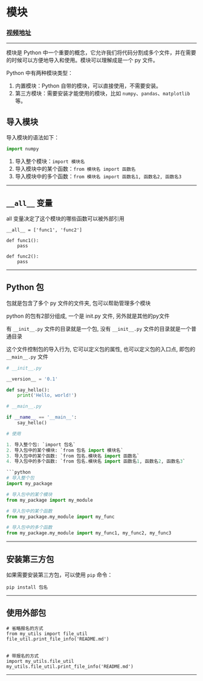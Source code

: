 # 模块

### [视频地址](https://www.bilibili.com/video/BV1qW4y1a7fU?spm_id_from=333.788.videopod.episodes&vd_source=b5c04f54b8a7ce0b4d5deef9989f7f9f&p=94)

---

模块是 Python 中一个重要的概念，它允许我们将代码分割成多个文件，并在需要的时候可以方便地导入和使用。模块可以理解成是一个 py 文件。

Python 中有两种模块类型：

1. 内置模块：Python 自带的模块，可以直接使用，不需要安装。
2. 第三方模块：需要安装才能使用的模块，比如 `numpy`、`pandas`、`matplotlib` 等。

## 导入模块

导入模块的语法如下：

```python
import numpy
```

1. 导入整个模块：`import 模块名`
2. 导入模块中的某个函数：`from 模块名 import 函数名`
3. 导入模块中的多个函数：`from 模块名 import 函数名1, 函数名2, 函数名3`

---

## `__all__` 变量

all 变量决定了这个模块的哪些函数可以被外部引用
```pycon
__all__ = ['func1', 'func2']

def func1():
    pass

def func2():
    pass
```

---

## Python 包

包就是包含了多个 py 文件的文件夹, 包可以帮助管理多个模块

python 的包有2部分组成, 一个是 init.py 文件, 另外就是其他的py文件

有 `__init__.py` 文件的目录就是一个包, 没有 `__init__.py` 文件的目录就是一个普通目录

这个文件控制包的导入行为, 它可以定义包的属性, 也可以定义包的入口点, 即包的 `__main__.py` 文件

```python
# __init__.py

__version__ = '0.1'

def say_hello():
    print('Hello, world!')
```

```python
# __main__.py

if __name__ == '__main__':
    say_hello()
```

```python
# 使用

1. 导入整个包: `import 包名`
2. 导入包中的某个模块: `from 包名 import 模块名`
3. 导入包中的某个函数: `from 包名.模块名 import 函数名`
4. 导入包中的多个函数: `from 包名.模块名 import 函数名1, 函数名2, 函数名3` 

```python
# 导入整个包
import my_package

# 导入包中的某个模块
from my_package import my_module

# 导入包中的某个函数
from my_package.my_module import my_func

# 导入包中的多个函数
from my_package.my_module import my_func1, my_func2, my_func3
```

---

## 安装第三方包

如果需要安装第三方包，可以使用 `pip` 命令：

```
pip install 包名
```

---

## 使用外部包

```pycon
# 省略报名的方式
from my_utils import file_util
file_util.print_file_info('README.md')


# 带报名的方式
import my_utils.file_util
my_utils.file_util.print_file_info('README.md')
```

---

